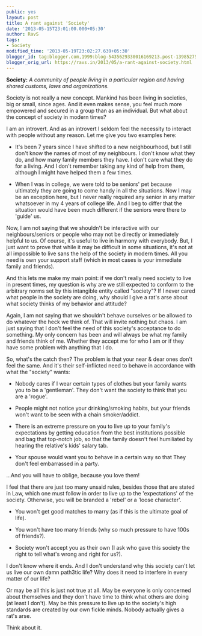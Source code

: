 ```yaml
---
public: yes
layout: post
title: A rant against 'Society'
date: '2013-05-15T23:01:00.000+05:30'
author: RavS
tags: 
- Society 
modified_time: '2013-05-19T23:02:27.639+05:30' 
blogger_id: tag:blogger.com,1999:blog-5435629330016169213.post-1398527588573024691 
blogger_orig_url: https://ravs.in/2013/05/a-rant-against-society.html
---
```


**Society:** _A community of people living in a particular region and having shared customs, laws and organizations._

Society is not really a new concept. Mankind has been living in societies, big or small, since ages. And it even makes sense, you feel much more empowered and secured in a group than as an individual. But what about the concept of society in modern times?

I am an introvert. And as an introvert I seldom feel the necessity to interact with people without any reason. Let me give you two examples here:

- It's been 7 years since I have shifted to a new neighbourhood, but I still don't know the names of most of my neighbours. I don't know what they do, and how many family members they have. I don't care what they do for a living. And I don't remember taking any kind of help from them, although I might have helped them a few times.

- When I was in college, we were told to be seniors' pet because ultimately they are going to come handy in all the situations. Now I may be an exception here, but I never really required any senior in any matter whatsoever in my 4 years of college life. And I beg to differ that the situation would have been much different if the seniors were there to 'guide' us.

Now, I am not saying that we shouldn't be interactive with our neighbours/seniors or people who may not be directly or immediately helpful to us. Of course, it's useful to live in harmony with everybody. But, I just want to prove that while it may be difficult in some situations, it's not at all impossible to live sans the help of the society in modern times. All you need is own your support staff (which in most cases is your immediate family and friends).

And this lets me make my main point: if we don't really need society to live in present times, my question is why are we still expected to conform to the arbitrary norms set by this intangible entity called "society"? If I never cared what people in the society are doing, why should I give a rat's arse about what society thinks of my behavior and attitude?

Again, I am not saying that we shouldn't behave ourselves or be allowed to do whatever the heck we think of. That will invite nothing but chaos. I am just saying that I don't feel the need of this society's acceptance to do something. My only concern has been and will always be what my family and friends think of me. Whether they accept me for who I am or if they have some problem with anything that I do.

So, what's the catch then? The problem is that your near & dear ones don't feel the same. And it's their self-inflicted need to behave in accordance with what the "society" wants:

- Nobody cares if I wear certain types of clothes but your family wants you to be a 'gentleman'. They don't want the society to think that you are a 'rogue'.

- People might not notice your drinking/smoking habits, but your friends won't want to be seen with a chain smoker/addict.

- There is an extreme pressure on you to live up to your family's expectations by getting education from the best institutions possible and bag that top-notch job, so that the family doesn't feel humiliated by hearing the relative's kids' salary tab.

- Your spouse would want you to behave in a certain way so that They don't feel embarrassed in a party.

...And you will have to oblige, because you love them!

I feel that there are just too many unsaid rules, besides those that are stated in Law, which one must follow in order to live up to the 'expectations' of the society. Otherwise, you will be branded a 'rebel' or a 'loose character'. 

- You won't get good matches to marry (as if this is the ultimate goal of life).

- You won't have too many friends (why so much pressure to have 100s of friends?). 

- Society won't accept you as their own (I ask who gave this society the right to tell what's wrong and right for us?).


I don't know where it ends. And I don't understand why this society can't let us live our own damn path3tic life? Why does it need to interfere in every matter of our life? 

Or may be all this is just not true at all. May be everyone is only concerned about themselves and they don't have time to think what others are doing (at least I don't). May be this pressure to live up to the society's high standards are created by our own fickle minds. Nobody actually gives a rat's arse. 

Think about it.
